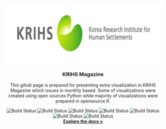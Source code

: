 <!-- KRIHS Magazine Information -->
<br />
<div align="center">
  <a href="https://github.com/ycanns/Graphs">
    <img src="docs/KRIHS_icon/ci_14.jpg" alt="ci_14" width="755" height="189">
  </a>
  
<h3 align="center">KRIHS Magazine</h3>

  <p align="center">
    This gihub page is prepared for presenting extra visualization in KRIHS Magazine which issues in monthly based. Some of visualizations were created using open sources Python while majority of visualizations were prepared in opensource R.
    <br />
    
![Build Status](https://img.shields.io/badge/python-python?color=9cf&logo=python)
![Build Status](https://img.shields.io/badge/R-R?color=lightblue&logo=R)
![Build Status](https://img.shields.io/badge/Mapbox-Mapbox?color=black&logo=Mapbox)
![Build Status](https://img.shields.io/badge/leaflet-leaflet?color=green&logo=leaflet)
![Build Status](https://img.shields.io/badge/Folium-Folium?color=yellow&logo=Folium)
![Build Status](https://img.shields.io/badge/Jupyter-Jupyter?color=white&logo=Jupyter)
![Build Status](https://img.shields.io/badge/Markdown-Markdown?color=lightgrey&logo=Markdown)
    <br> <a href="https://www.krihs.re.kr/publica/periodicalList.es?mid=a10103010000&pub_kind=1&pageIndex=1&report_num_temp=&searchCondition=study_au&searchKeyword=%EC%9E%A5%EC%9A%94%ED%95%9C"><strong>Explore the docs »</strong></a>
    <br />
    <br />
  </p>
</div>

